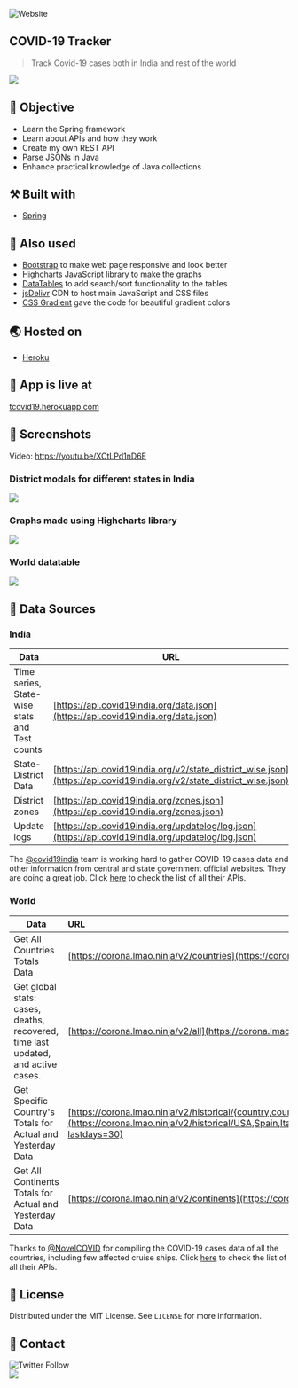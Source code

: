 ![Website](https://img.shields.io/website?down_color=red&down_message=down&style=for-the-badge&up_color=brightgreen&up_message=running&url=http%3A%2F%2Ftcovid19.herokuapp.com%2F)

## COVID-19 Tracker
> Track Covid-19 cases both in India and rest of the world

![](https://raw.githubusercontent.com/thecoducer/covid19-tracker/master/screenshots/india-counters.png)

## 🧐 Objective
* Learn the Spring framework
* Learn about APIs and how they work
* Create my own REST API
* Parse JSONs in Java
* Enhance practical knowledge of Java collections

## ⚒️ Built with
* [Spring](https://spring.io/)

## 🧰 Also used
* [Bootstrap](https://getbootstrap.com/) to make web page responsive and look better
* [Highcharts](http://www.highcharts.com/) JavaScript library to make the graphs
* [DataTables](https://datatables.net/) to add search/sort functionality to the tables
* [jsDelivr](https://www.jsdelivr.com/) CDN to host main JavaScript and CSS files
* [CSS Gradient](https://cssgradient.io/swatches/) gave the code for beautiful gradient colors

## 🌏 Hosted on
* [Heroku](https://www.heroku.com/)

## 🌻 App is live at
[tcovid19.herokuapp.com](http://tcovid19.herokuapp.com/)

## 📸 Screenshots

Video: https://youtu.be/XCtLPd1nD6E

### District modals for different states in India
![](https://raw.githubusercontent.com/thecoducer/covid19-tracker/master/screenshots/district-modal.png)

### Graphs made using Highcharts library
![](https://raw.githubusercontent.com/thecoducer/covid19-tracker/master/screenshots/india-graphs.png)

### World datatable
![](https://raw.githubusercontent.com/thecoducer/covid19-tracker/master/screenshots/world-table.png)

## 📑 Data Sources

### India

| Data                                               | URL                                                      |
| -------------------------------------------------- | ---------------------------------------------------------|
| Time series, State-wise stats and Test counts      | [https://api.covid19india.org/data.json](https://api.covid19india.org/data.json)                   |
| State-District Data                                | [https://api.covid19india.org/v2/state_district_wise.json](https://api.covid19india.org/v2/state_district_wise.json) |
| District zones                                     | [https://api.covid19india.org/zones.json](https://api.covid19india.org/zones.json) |
| Update logs                                        | [https://api.covid19india.org/updatelog/log.json](https://api.covid19india.org/updatelog/log.json)

The [@covid19india](https://github.com/covid19india) team is working hard to gather COVID-19 cases data and other information from central and state government official websites. They are doing a great job. Click [here](https://api.covid19india.org/) to check the list of all their APIs. 

### World

| Data                                                   | URL                                                      |
| --------------------------------------------------     | :---------------------------------------------------------|
| Get All Countries Totals Data                          | [https://corona.lmao.ninja/v2/countries](https://corona.lmao.ninja/v2/countries?sort=cases)        |
| Get global stats: cases, deaths, recovered, time last updated, and active cases.                                | [https://corona.lmao.ninja/v2/all](https://corona.lmao.ninja/v2/all?yesterday=true) |
| Get Specific Country's Totals for Actual and Yesterday Data                          | [https://corona.lmao.ninja/v2/historical/{country,country,...}](https://corona.lmao.ninja/v2/historical/USA,Spain,Italy,Germany,France,China,Iran,UK,Turkey,Belgium,S.%20Korea,India?lastdays=30)        |
| Get All Continents Totals for Actual and Yesterday Data | [https://corona.lmao.ninja/v2/continents](https://corona.lmao.ninja/v2/continents?yesterday=false&sort=cases) |

Thanks to [@NovelCOVID](https://github.com/NovelCOVID) for compiling the COVID-19 cases data of all the countries, including few affected cruise ships. Click [here](https://corona.lmao.ninja/docs/) to check the list of all their APIs. 

## 📝 License
Distributed under the MIT License. See `LICENSE` for more information.

## 📨 Contact
![Twitter Follow](https://img.shields.io/twitter/follow/thecoducer?style=social) \
![](https://img.shields.io/badge/%F0%9F%93%A7-mayukh5741%40gmail.com-blue)
